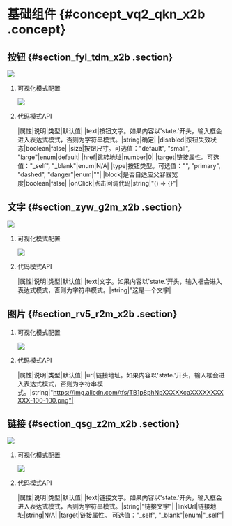 # 基础组件 {#concept_vq2_qkn_x2b .concept}

## 按钮 {#section_fyl_tdm_x2b .section}

![](http://static-aliyun-doc.oss-cn-hangzhou.aliyuncs.com/assets/img/18613/153511103810157_zh-CN.png)

1.  可视化模式配置

    ![](http://static-aliyun-doc.oss-cn-hangzhou.aliyuncs.com/assets/img/18613/153511103810158_zh-CN.png)

2.  代码模式API

    |属性|说明|类型|默认值|
    |text|按钮文字。如果内容以'state.'开头，输入框会进入表达式模式，否则为字符串模式。|string|确定|
    |disabled|按钮失效状态|boolean|false|
    |size|按钮尺寸。可选值："default", "small", "large"|enum|default|
    |href|跳转地址|number|0|
    |target|链接属性。可选值："\_self", "\_blank"|enum|N/A|
    |type|按钮类型。可选值："", "primary", "dashed", "danger"|enum|""|
    |block|是否自适应父容器宽度|boolean|false|
    |onClick|点击回调代码|string|"\(\) =\> \{\}"|


## 文字 {#section_zyw_g2m_x2b .section}

![](http://static-aliyun-doc.oss-cn-hangzhou.aliyuncs.com/assets/img/18613/153511103810159_zh-CN.png)

1.  可视化模式配置

    ![](http://static-aliyun-doc.oss-cn-hangzhou.aliyuncs.com/assets/img/18613/153511103810160_zh-CN.png)

2.  代码模式API

    |属性|说明|类型|默认值|
    |text|文字。如果内容以'state.'开头，输入框会进入表达式模式，否则为字符串模式。|string|"这是一个文字|


## 图片 {#section_rv5_r2m_x2b .section}

1.  可视化模式配置

    ![](http://static-aliyun-doc.oss-cn-hangzhou.aliyuncs.com/assets/img/18613/153511103810161_zh-CN.png)

2.  代码模式API

    |属性|说明|类型|默认值|
    |url|链接地址。如果内容以'state.'开头，输入框会进入表达式模式，否则为字符串模式。|string|"https://img.alicdn.com/tfs/TB1p8phNpXXXXXcaXXXXXXXXXXX-100-100.png"|


## 链接 {#section_qsg_z2m_x2b .section}

![](http://static-aliyun-doc.oss-cn-hangzhou.aliyuncs.com/assets/img/18613/153511103810162_zh-CN.png)

1.  可视化模式配置

    ![](http://static-aliyun-doc.oss-cn-hangzhou.aliyuncs.com/assets/img/18613/153511103810163_zh-CN.png)

2.  代码模式API

    |属性|说明|类型|默认值|
    |text|链接文字。如果内容以'state.'开头，输入框会进入表达式模式，否则为字符串模式。|string|"链接文字"|
    |linkUrl|链接地址|string|N/A|
    |target|链接属性。 可选值："\_self", "\_blank"|enum|"\_self"|


